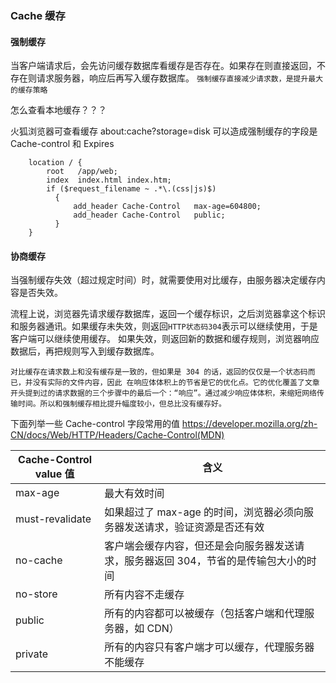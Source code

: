 ### Cache 缓存

#### 强制缓存

当客户端请求后，会先访问缓存数据库看缓存是否存在。如果存在则直接返回，不存在则请求服务器，响应后再写入缓存数据库。
`强制缓存直接减少请求数，是提升最大的缓存策略`

怎么查看本地缓存？？？

火狐浏览器可查看缓存
about:cache?storage=disk
可以造成强制缓存的字段是 Cache-control 和 Expires

```nginx
    location / {
        root   /app/web;
        index  index.html index.htm;
        if ($request_filename ~ .*\.(css|js)$)
          {
              add_header Cache-Control   max-age=604800;
              add_header Cache-Control   public;
          }
    }
```

#### 协商缓存

当强制缓存失效（超过规定时间）时，就需要使用对比缓存，由服务器决定缓存内容是否失效。

流程上说，浏览器先请求缓存数据库，返回一个缓存标识，之后浏览器拿这个标识和服务器通讯。如果缓存未失效，则返回`HTTP状态码304`表示可以继续使用，于是客户端可以继续使用缓存。
如果失效，则返回新的数据和缓存规则，浏览器响应数据后，再把规则写入到缓存数据库。

`对比缓存在请求数上和没有缓存是一致的，但如果是 304 的话，返回的仅仅是一个状态码而已，并没有实际的文件内容，因此 在响应体体积上的节省是它的优化点。它的优化覆盖了文章开头提到过的请求数据的三个步骤中的最后一个：“响应”。通过减少响应体体积，来缩短网络传输时间。所以和强制缓存相比提升幅度较小，但总比没有缓存好。`

下面列举一些 Cache-control 字段常用的值
https://developer.mozilla.org/zh-CN/docs/Web/HTTP/Headers/Cache-Control(MDN)

| Cache-Control value 值 | 含义                                                                                 |
| ---------------------- | ------------------------------------------------------------------------------------ |
| max-age                | 最大有效时间                                                                         |
| must-revalidate        | 如果超过了 max-age 的时间，浏览器必须向服务器发送请求，验证资源是否还有效            |
| no-cache               | 客户端会缓存内容，但还是会向服务器发送请求，服务器返回 304，节省的是传输包大小的时间 |
| no-store               | 所有内容不走缓存                                                                     |
| public                 | 所有的内容都可以被缓存（包括客户端和代理服务器，如 CDN）                             |
| private                | 所有的内容只有客户端才可以缓存，代理服务器不能缓存                                   |
